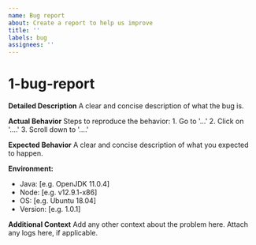 ```yaml
---
name: Bug report
about: Create a report to help us improve
title: ''
labels: bug
assignees: ''
---
```


# 1-bug-report

**Detailed Description** A clear and concise description of what the bug is.

**Actual Behavior** Steps to reproduce the behavior: 1. Go to '...' 2. Click on '....' 3. Scroll down to '....'

**Expected Behavior** A clear and concise description of what you expected to happen.

**Environment:**

* Java: \[e.g. OpenJDK 11.0.4\]
* Node: \[e.g. v12.9.1-x86\]
* OS: \[e.g. Ubuntu 18.04\]
* Version: \[e.g. 1.0.1\]

**Additional Context** Add any other context about the problem here. Attach any logs here, if applicable.

